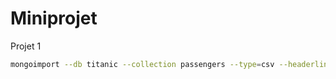 # Miniprojet
Projet 1

```bash
mongoimport --db titanic --collection passengers --type=csv --headerline --file train.csv --drop
```
